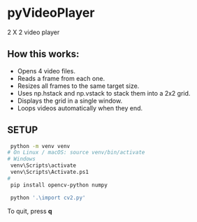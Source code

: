 # pyVideoPlayer
2 X 2 video player

## How this works:
- Opens 4 video files.
- Reads a frame from each one.
- Resizes all frames to the same target size.
- Uses np.hstack and np.vstack to stack them into a 2x2 grid.
- Displays the grid in a single window.
- Loops videos automatically when they end.

## SETUP

 
```bash
 python -m venv venv
# On Linux / macOS: source venv/bin/activate
# Windows
 venv\Scripts\activate
 venv\Scripts\Activate.ps1
# 
 pip install opencv-python numpy

 python '.\import cv2.py'
```
To quit, press **q**
